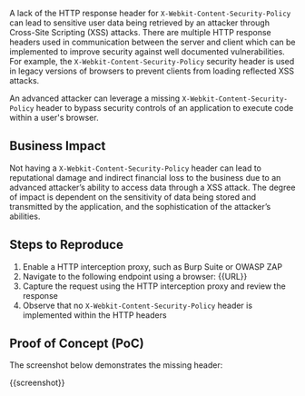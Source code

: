 A lack of the HTTP response header for `X-Webkit-Content-Security-Policy` can lead to sensitive user data being retrieved by an attacker through Cross-Site Scripting (XSS) attacks. There are multiple HTTP response headers used in communication between the server and client which can be implemented to improve security against well documented vulnerabilities. For example, the `X-Webkit-Content-Security-Policy` security header is used in legacy versions of browsers to prevent clients from loading reflected XSS attacks.

An advanced attacker can leverage a missing `X-Webkit-Content-Security-Policy` header to bypass security controls of an application to execute code within a user's browser.

## Business Impact

Not having a `X-Webkit-Content-Security-Policy` header can lead to reputational damage and indirect financial loss to the business due to an advanced attacker’s ability to access data through a XSS attack. The degree of impact is dependent on the sensitivity of data being stored and transmitted by the application, and the sophistication of the attacker’s abilities.

## Steps to Reproduce

1. Enable a HTTP interception proxy, such as Burp Suite or OWASP ZAP
1. Navigate to the following endpoint using a browser: {{URL}}
1. Capture the request using the HTTP interception proxy and review the response
1. Observe that no `X-Webkit-Content-Security-Policy` header is implemented within the HTTP headers

## Proof of Concept (PoC)

The screenshot below demonstrates the missing header:

{{screenshot}}
